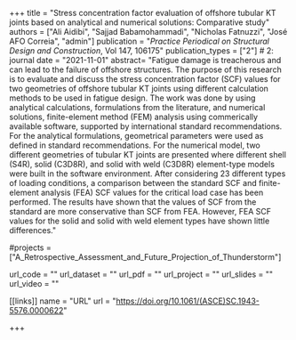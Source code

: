 +++
title = "Stress concentration factor evaluation of offshore tubular KT joints based on analytical and numerical solutions: Comparative study"
authors = ["Ali Aidibi", "Sajjad Babamohammadi", "Nicholas Fatnuzzi", "José AFO Correia", "admin"]
publication = "*Practice Periodical on Structural Design and Construction*, Vol 147, 106175"
publication_types = ["2"] # 2: journal
date = "2021-11-01"
abstract= "Fatigue damage is treacherous and can lead to the failure of offshore structures. The purpose of this research is to evaluate and discuss the stress concentration factor (SCF) values for two geometries of offshore tubular KT joints using different calculation methods to be used in fatigue design. The work was done by using analytical calculations, formulations from the literature, and numerical solutions, finite-element method (FEM) analysis using commerically available software, supported by international standard recommendations. For the analytical formulations, geometrical parameters were used as defined in standard recommendations. For the numerical model, two different geometries of tubular KT joints are presented where different shell (S4R), solid (C3D8R), and solid with weld (C3D8R) element-type models were built in the software environment. After considering 23 different types of loading conditions, a comparison between the standard SCF and finite-element analysis (FEA) SCF values for the critical load case has been performed. The results have shown that the values of SCF from the standard are more conservative than SCF from FEA. However, FEA SCF values for the solid and solid with weld element types have shown little differences."

#projects = ["A_Retrospective_Assessment_and_Future_Projection_of_Thunderstorm"]

url_code = ""
url_dataset = ""
url_pdf = ""
url_project = ""
url_slides = ""
url_video = ""

[[links]]
    name = "URL"
    url = "https://doi.org/10.1061/(ASCE)SC.1943-5576.0000622"

+++
